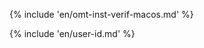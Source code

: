 <!-- section: installation and customization -->

{% include 'en/omt-inst-verif-macos.md' %}

{% include 'en/user-id.md' %}

<!-- @todo: update screenshot to include name after VER -->
<!-- only needed for verifiers -->


